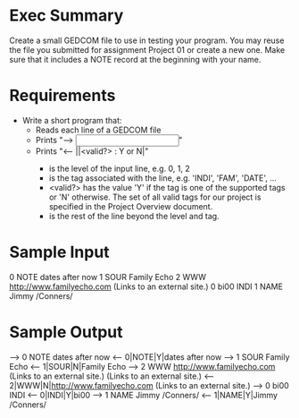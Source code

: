 # Exec Summary
Create a small GEDCOM file to use in testing your program. You may reuse the file you submitted for assignment Project 01 or create a new one. Make sure that it includes a NOTE record at the beginning with your name.

# Requirements
- Write a short program that:
    - Reads each line of a GEDCOM file
    - Prints "--> <input line>"
    - Prints "<-- <level>|<tag>|<valid?> : Y or N|<arguments>"
        - <level> is the level of the input line, e.g. 0, 1, 2
        - <tag> is the tag associated with the line, e.g. 'INDI', 'FAM', 'DATE', ...
        - <valid?> has the value 'Y' if the tag is one of the supported tags or 'N' otherwise.  The set of all valid tags for our project is specified in the Project Overview document.
        - <arguments> is the rest of the line beyond the level and tag.

# Sample Input
0 NOTE dates after now 
1 SOUR Family Echo 
2 WWW http://www.familyecho.com  (Links to an external site.) 
0 bi00 INDI 
1 NAME Jimmy /Conners/

# Sample Output
--> 0 NOTE dates after now 
<-- 0|NOTE|Y|dates after now 
--> 1 SOUR Family Echo 
<-- 1|SOUR|N|Family Echo 
--> 2 WWW http://www.familyecho.com (Links to an external site.) (Links to an external site.) 
<-- 2|WWW|N|http://www.familyecho.com (Links to an external site.) 
--> 0 bi00 INDI 
<-- 0|INDI|Y|bi00 
--> 1 NAME Jimmy /Conners/ 
<-- 1|NAME|Y|Jimmy /Conners/